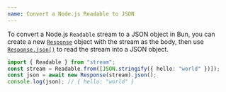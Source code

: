 ```yaml
---
name: Convert a Node.js Readable to JSON
---
```


To convert a Node.js `Readable` stream to a JSON object in Bun, you can create a new [`Response`](https://developer.mozilla.org/en-US/docs/Web/API/Response) object with the stream as the body, then use [`Response.json()`](https://developer.mozilla.org/en-US/docs/Web/API/Response/json) to read the stream into a JSON object.

```ts
import { Readable } from "stream";
const stream = Readable.from([JSON.stringify({ hello: "world" })]);
const json = await new Response(stream).json();
console.log(json); // { hello: "world" }
```
